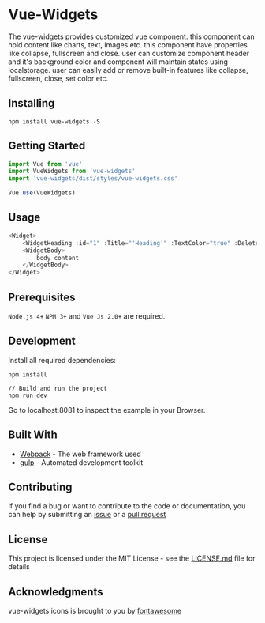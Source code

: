 # Vue-Widgets

The vue-widgets provides customized vue component. this component can hold content like charts, text, images etc. this component have properties like collapse, fullscreen and close. user can customize component header and it's background color and component will maintain states using localstorage. user can easily add or remove built-in features like collapse, fullscreen, close, set color etc.

## Installing
```
npm install vue-widgets -S
```
## Getting Started

```javascript
import Vue from 'vue'
import VueWidgets from 'vue-widgets'
import 'vue-widgets/dist/styles/vue-widgets.css'

Vue.use(VueWidgets)
```

## Usage
```javascript
<Widget>
    <WidgetHeading :id="1" :Title="'Heading'" :TextColor="true" :DeleteButton="true" :ColorBox="true" :Expand="true" :Collapse="true"></WidgetHeading>
    <WidgetBody>
        body content
    </WidgetBody>
</Widget>
```
## Prerequisites

`Node.js 4+` `NPM 3+` and `Vue Js 2.0+` are required.

## Development

Install all required dependencies:

```
npm install

// Build and run the project
npm run dev
```
Go to localhost:8081 to inspect the example in your Browser.


## Built With

* [Webpack](https://webpack.js.org/) - The web framework used
* [gulp](http://gulpjs.com/) - Automated development toolkit

## Contributing

If you find a bug or want to contribute to the code or documentation, you can help by submitting an [issue](https://github.com/FlowzPlatform/vue-widgets/issues) or a [pull request](https://github.com/FlowzPlatform/vue-widgets/pulls)

## License

This project is licensed under the MIT License - see the [LICENSE.md](https://github.com/FlowzPlatform/vue-widgets/blob/master/LICENSE) file for details

## Acknowledgments
vue-widgets icons is brought to you by [fontawesome](http://fontawesome.io/)
